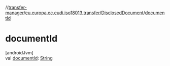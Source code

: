 //[transfer-manager](../../../index.md)/[eu.europa.ec.eudi.iso18013.transfer](../index.md)/[DisclosedDocument](index.md)/[documentId](document-id.md)

# documentId

[androidJvm]\
val [documentId](document-id.md): [String](https://kotlinlang.org/api/latest/jvm/stdlib/kotlin/-string/index.html)
